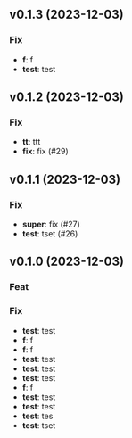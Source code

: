 ## v0.1.3 (2023-12-03)

### Fix

- **f**: f
- **test**: test

## v0.1.2 (2023-12-03)

### Fix

- **tt**: ttt
- **fix**: fix (#29)

## v0.1.1 (2023-12-03)

### Fix

- **super**: fix (#27)
- **test**: tset (#26)

## v0.1.0 (2023-12-03)

### Feat



### Fix

- **test**: test
- **f**: f
- **f**: f
- **test**: test
- **test**: test
- **test**: test
- **f**: f
- **test**: test
- **test**: test
- **test**: tes
- **test**: tset
